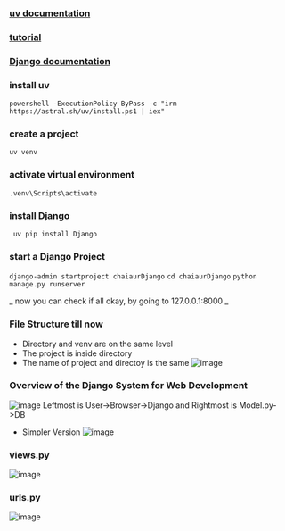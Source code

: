 ### [uv documentation](https://docs.astral.sh/uv/pip/environments/)

### [tutorial](https://www.youtube.com/playlist?list=PLu71SKxNbfoDOf-6vAcKmazT92uLnWAgy)

### [Django documentation](https://docs.djangoproject.com/en/5.2/)

### install uv
`powershell -ExecutionPolicy ByPass -c "irm https://astral.sh/uv/install.ps1 | iex"`

### create a project
`uv venv`

### activate virtual environment
`.venv\Scripts\activate`

### install Django
` uv pip install Django`

### start a Django Project
`django-admin startproject chaiaurDjango`
`cd chaiaurDjango`
`python manage.py runserver`

_ now you can check if all okay, by going to 127.0.0.1:8000 _

### File Structure till now
- Directory and venv are on the same level
- The project is inside directory
- The name of project and directoy is the same
![image](https://github.com/user-attachments/assets/ad0ff4af-e8d0-40da-8962-a0536347dffc)

### Overview of the Django System for Web Development
![image](https://github.com/user-attachments/assets/415b917e-13ca-4005-b9ae-7973437b073b)
Leftmost is User->Browser->Django and Rightmost is Model.py->DB

- Simpler Version ![image](https://github.com/user-attachments/assets/7658dc98-0c61-4d6b-8959-aa3af66b6e11)

### views.py

![image](https://github.com/user-attachments/assets/b516c91f-c5d9-4386-909e-6f92916c99dc)

### urls.py

![image](https://github.com/user-attachments/assets/2d893f2e-b203-485a-9cbc-488e21f72bdf)




